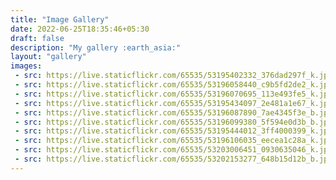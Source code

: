 ```yaml
---
title: "Image Gallery"
date: 2022-06-25T18:35:46+05:30
draft: false
description: "My gallery :earth_asia:"
layout: "gallery"
images:
 - src: https://live.staticflickr.com/65535/53195402332_376dad297f_k.jpg
 - src: https://live.staticflickr.com/65535/53196058440_c9b5fd2de2_k.jpg
 - src: https://live.staticflickr.com/65535/53196070695_113e493fe5_k.jpg
 - src: https://live.staticflickr.com/65535/53195434097_2e481a1e67_k.jpg
 - src: https://live.staticflickr.com/65535/53196087890_7ae4345f3e_b.jpg
 - src: https://live.staticflickr.com/65535/53196099380_5f594e0d3b_b.jpg
 - src: https://live.staticflickr.com/65535/53195444012_3ff4000399_k.jpg
 - src: https://live.staticflickr.com/65535/53196106035_eecea1c28a_k.jpg
 - src: https://live.staticflickr.com/65535/53203006451_0930635046_k.jpg
 - src: https://live.staticflickr.com/65535/53202153277_648b15d12b_b.jpg
---
```

